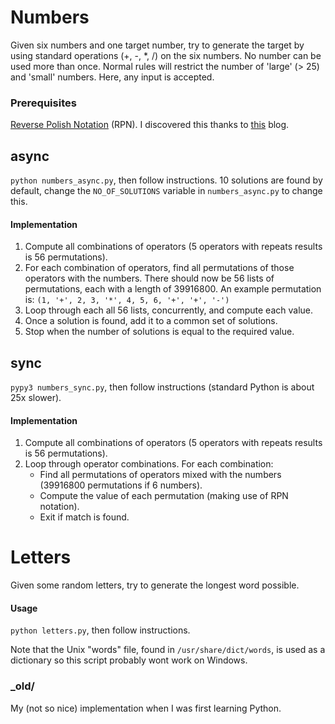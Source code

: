 # Numbers

Given six numbers and one target number, try to generate the target by using standard operations (+, -, *, /) on the six numbers. No number can be used more than once.
Normal rules will restrict the number of 'large' (> 25) and 'small' numbers. Here, any input is accepted.

### Prerequisites

[Reverse Polish Notation](https://en.wikipedia.org/wiki/Reverse_Polish_notation) (RPN). I discovered this thanks
to [this](http://www.datagenetics.com/blog/august32014/index.html) blog.

## async

`python numbers_async.py`, then follow instructions. 10 solutions are found by default, change the `NO_OF_SOLUTIONS` variable
in `numbers_async.py` to change this.

#### Implementation

1. Compute all combinations of operators (5 operators with repeats results is 56 permutations).
2. For each combination of operators, find all permutations of those operators with the numbers. There should now be
56 lists of permutations, each with a length of 39916800. An example permutation is: 
`(1, '+', 2, 3, '*', 4, 5, 6, '+', '+', '-')`
3. Loop through each all 56 lists, concurrently, and compute each value.
4. Once a solution is found, add it to a common set of solutions.
5. Stop when the number of solutions is equal to the required value.

## sync

`pypy3 numbers_sync.py`, then follow instructions (standard Python is about 25x slower).

#### Implementation

1. Compute all combinations of operators (5 operators with repeats results is 56 permutations).
2. Loop through operator combinations. For each combination:
    - Find all permutations of operators mixed with the numbers (39916800 permutations if 6 numbers).
    - Compute the value of each permutation (making use of RPN notation).
    - Exit if match is found.

# Letters

Given some random letters, try to generate the longest word possible.

#### Usage
`python letters.py`, then follow instructions. 

Note that the Unix "words" file, found in `/usr/share/dict/words`, is used as a dictionary so this script probably wont work on Windows.

### _old/

My (not so nice) implementation when I was first learning Python. 
